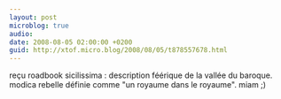 ```yaml
---
layout: post
microblog: true
audio: 
date: 2008-08-05 02:00:00 +0200
guid: http://xtof.micro.blog/2008/08/05/t878557678.html
---
```

reçu roadbook sicilissima : description féérique de la vallée du baroque. modica rebelle définie comme "un royaume dans le royaume". miam ;)
